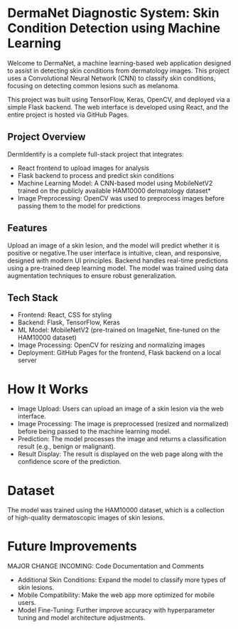 # DermaNet Diagnostic System: Skin Condition Detection using Machine Learning
Welcome to DermaNet, a machine learning-based web application designed to assist in detecting skin conditions from dermatology images. This project uses a Convolutional Neural Network (CNN) to classify skin conditions, focusing on detecting common lesions such as melanoma.

This project was built using TensorFlow, Keras, OpenCV, and deployed via a simple Flask backend. The web interface is developed using React, and the entire project is hosted via GitHub Pages.

## Project Overview
DermIdentify is a complete full-stack project that integrates:

* React frontend to upload images for analysis
* Flask backend to process and predict skin conditions
* Machine Learning Model: A CNN-based model using MobileNetV2 trained on the publicly available HAM10000 dermatology dataset*
* Image Preprocessing: OpenCV was used to preprocess images before passing them to the model for predictions

## Features

Upload an image of a skin lesion, and the model will predict whether it is positive or negative.The user interface is intuitive, clean, and responsive, designed with modern UI principles. Backend handles real-time predictions using a pre-trained deep learning model. The model was trained using data augmentation techniques to ensure robust generalization.

## Tech Stack

* Frontend: React, CSS for styling
* Backend: Flask, TensorFlow, Keras
* ML Model: MobileNetV2 (pre-trained on ImageNet, fine-tuned on the HAM10000 dataset)
* Image Processing: OpenCV for resizing and normalizing images
* Deployment: GitHub Pages for the frontend, Flask backend on a local server

# How It Works

* Image Upload: Users can upload an image of a skin lesion via the web interface.
* Image Processing: The image is preprocessed (resized and normalized) before being passed to the machine learning model.
* Prediction: The model processes the image and returns a classification result (e.g., benign or malignant).
* Result Display: The result is displayed on the web page along with the confidence score of the prediction.

# Dataset

The model was trained using the HAM10000 dataset, which is a collection of high-quality dermatoscopic images of skin lesions. 

# Future Improvements

MAJOR CHANGE INCOMING: Code Documentation and Comments

* Additional Skin Conditions: Expand the model to classify more types of skin lesions.
* Mobile Compatibility: Make the web app more optimized for mobile users.
* Model Fine-Tuning: Further improve accuracy with hyperparameter tuning and model architecture adjustments.

